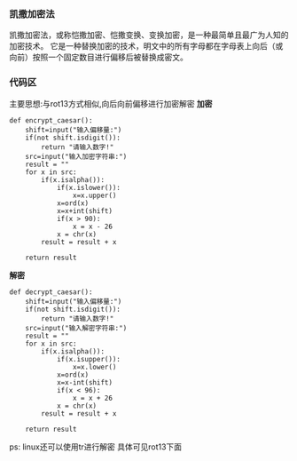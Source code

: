 ### 凯撒加密法
凯撒加密法，或称恺撒加密、恺撒变换、变换加密，是一种最简单且最广为人知的加密技术。
它是一种替换加密的技术，明文中的所有字母都在字母表上向后（或向前）按照一个固定数目进行偏移后被替换成密文。

### 代码区
主要思想:与rot13方式相似,向后向前偏移进行加密解密
**加密**
```
def encrypt_caesar():
    shift=input("输入偏移量:")
    if(not shift.isdigit()):
        return "请输入数字!"
    src=input("输入加密字符串:")
    result = ""
    for x in src:
        if(x.isalpha()):
            if(x.islower()):
                x=x.upper()
            x=ord(x)
            x=x+int(shift)
            if(x > 90):
                x = x - 26
            x = chr(x)
        result = result + x

    return result

```

**解密**
```
def decrypt_caesar():
    shift=input("输入偏移量:")
    if(not shift.isdigit()):
        return "请输入数字!"
    src=input("输入解密字符串:")
    result = ""
    for x in src:
        if(x.isalpha()):
            if(x.isupper()):
                x=x.lower()
            x=ord(x)
            x=x-int(shift)
            if(x < 96):
                x = x + 26
            x = chr(x)
        result = result + x

    return result
```

ps:
linux还可以使用tr进行解密 具体可见rot13下面
